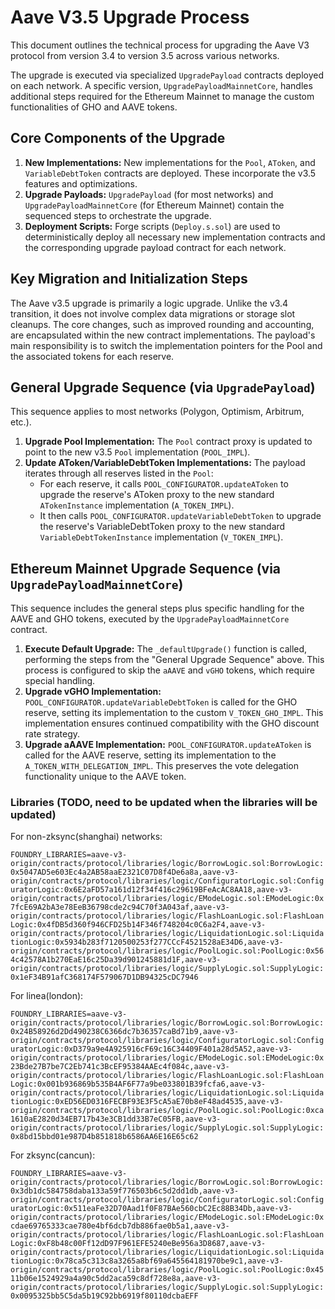 # Aave V3.5 Upgrade Process

This document outlines the technical process for upgrading the Aave V3 protocol from version 3.4 to version 3.5 across various networks.

The upgrade is executed via specialized `UpgradePayload` contracts deployed on each network. A specific version, `UpgradePayloadMainnetCore`, handles additional steps required for the Ethereum Mainnet to manage the custom functionalities of GHO and AAVE tokens.

## Core Components of the Upgrade

1.  **New Implementations:** New implementations for the `Pool`, `AToken`, and `VariableDebtToken` contracts are deployed. These incorporate the v3.5 features and optimizations.
2.  **Upgrade Payloads:** `UpgradePayload` (for most networks) and `UpgradePayloadMainnetCore` (for Ethereum Mainnet) contain the sequenced steps to orchestrate the upgrade.
3.  **Deployment Scripts:** Forge scripts (`Deploy.s.sol`) are used to deterministically deploy all necessary new implementation contracts and the corresponding upgrade payload contract for each network.

## Key Migration and Initialization Steps

The Aave v3.5 upgrade is primarily a logic upgrade. Unlike the v3.4 transition, it does not involve complex data migrations or storage slot cleanups. The core changes, such as improved rounding and accounting, are encapsulated within the new contract implementations. The payload's main responsibility is to switch the implementation pointers for the Pool and the associated tokens for each reserve.

## General Upgrade Sequence (via `UpgradePayload`)

This sequence applies to most networks (Polygon, Optimism, Arbitrum, etc.).

1.  **Upgrade Pool Implementation:** The `Pool` contract proxy is updated to point to the new v3.5 `Pool` implementation (`POOL_IMPL`).
2.  **Update AToken/VariableDebtToken Implementations:** The payload iterates through all reserves listed in the `Pool`:
    - For each reserve, it calls `POOL_CONFIGURATOR.updateAToken` to upgrade the reserve's AToken proxy to the new standard `ATokenInstance` implementation (`A_TOKEN_IMPL`).
    - It then calls `POOL_CONFIGURATOR.updateVariableDebtToken` to upgrade the reserve's VariableDebtToken proxy to the new standard `VariableDebtTokenInstance` implementation (`V_TOKEN_IMPL`).

## Ethereum Mainnet Upgrade Sequence (via `UpgradePayloadMainnetCore`)

This sequence includes the general steps plus specific handling for the AAVE and GHO tokens, executed by the `UpgradePayloadMainnetCore` contract.

1.  **Execute Default Upgrade:** The `_defaultUpgrade()` function is called, performing the steps from the "General Upgrade Sequence" above. This process is configured to skip the `aAAVE` and `vGHO` tokens, which require special handling.
2.  **Upgrade vGHO Implementation:** `POOL_CONFIGURATOR.updateVariableDebtToken` is called for the GHO reserve, setting its implementation to the custom `V_TOKEN_GHO_IMPL`. This implementation ensures continued compatibility with the GHO discount rate strategy.
3.  **Upgrade aAAVE Implementation:** `POOL_CONFIGURATOR.updateAToken` is called for the AAVE reserve, setting its implementation to the `A_TOKEN_WITH_DELEGATION_IMPL`. This preserves the vote delegation functionality unique to the AAVE token.

### Libraries (TODO, need to be updated when the libraries will be updated)

For non-zksync(shanghai) networks:

`FOUNDRY_LIBRARIES=aave-v3-origin/contracts/protocol/libraries/logic/BorrowLogic.sol:BorrowLogic:0x5047AD5e603Ec4a2AB58aaE2321C07D8f4De6a8a,aave-v3-origin/contracts/protocol/libraries/logic/ConfiguratorLogic.sol:ConfiguratorLogic:0x6E2aFD57a161d12f34f416c29619BFeAcAC8AA18,aave-v3-origin/contracts/protocol/libraries/logic/EModeLogic.sol:EModeLogic:0x7fcE69A2bA3e78EeB36798cde2c94C70f3A043af,aave-v3-origin/contracts/protocol/libraries/logic/FlashLoanLogic.sol:FlashLoanLogic:0x4fDB5d360f946CFD25b14F346f748204c0C6a2F4,aave-v3-origin/contracts/protocol/libraries/logic/LiquidationLogic.sol:LiquidationLogic:0x5934b283f7120500253f277CCcF4521528aE34D6,aave-v3-origin/contracts/protocol/libraries/logic/PoolLogic.sol:PoolLogic:0x564c42578A1b270EaE16c25Da39d901245881d1F,aave-v3-origin/contracts/protocol/libraries/logic/SupplyLogic.sol:SupplyLogic:0x1eF34B91afC368174F579067D1DB94325cDC7946`

For linea(london):

`FOUNDRY_LIBRARIES=aave-v3-origin/contracts/protocol/libraries/logic/BorrowLogic.sol:BorrowLogic:0x24B58926d2Dd490238C6366dc7b36357caBd71b9,aave-v3-origin/contracts/protocol/libraries/logic/ConfiguratorLogic.sol:ConfiguratorLogic:0xD379a9e4A925916cF69c16C34409F401a28d5A52,aave-v3-origin/contracts/protocol/libraries/logic/EModeLogic.sol:EModeLogic:0x23Bde27B7be7C2Eb741c3BcEF95384AAEc4f084c,aave-v3-origin/contracts/protocol/libraries/logic/FlashLoanLogic.sol:FlashLoanLogic:0x001b936869b535B4AF6F77a9be033801B39fcfa6,aave-v3-origin/contracts/protocol/libraries/logic/LiquidationLogic.sol:LiquidationLogic:0xED56ED0316FECBF93E3F5cA5aE70b8eF48ad4535,aave-v3-origin/contracts/protocol/libraries/logic/PoolLogic.sol:PoolLogic:0xca1610aE2820d34EB717b43e3CB1dd33B7eC05FB,aave-v3-origin/contracts/protocol/libraries/logic/SupplyLogic.sol:SupplyLogic:0x8bd15bbd01e987D4b851818b6586AA6E16E65c62`

For zksync(cancun):

`FOUNDRY_LIBRARIES=aave-v3-origin/contracts/protocol/libraries/logic/BorrowLogic.sol:BorrowLogic:0x3db1dc584758daba133a59f776503b6c5d2dd1db,aave-v3-origin/contracts/protocol/libraries/logic/ConfiguratorLogic.sol:ConfiguratorLogic:0x511eaFe32D70Aad1f0F87BAe560cbC2Ec88B34Db,aave-v3-origin/contracts/protocol/libraries/logic/EModeLogic.sol:EModeLogic:0xcdae69765333cae780e4bf6dcb7db886fae0b5a1,aave-v3-origin/contracts/protocol/libraries/logic/FlashLoanLogic.sol:FlashLoanLogic:0xF8b48c00Ff12dD97F961EFE5240eBe956a3D8687,aave-v3-origin/contracts/protocol/libraries/logic/LiquidationLogic.sol:LiquidationLogic:0x78ca5c313c8a3265a8bf69a645564181970be9c1,aave-v3-origin/contracts/protocol/libraries/logic/PoolLogic.sol:PoolLogic:0x4511b06e1524929a4a90c5dd2aca59c8df728e8a,aave-v3-origin/contracts/protocol/libraries/logic/SupplyLogic.sol:SupplyLogic:0x0095325bb5C5da5b19C92bb6919f80110dcbaEFF`